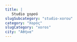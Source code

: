 ```yaml
---
title: |
   Studio χορού
slugSubcategory: "studio-xorou"
category: "Χορός"
slugCategory: "xoros"
city: "Αθήνα"
---
```


